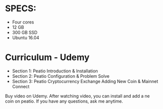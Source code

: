 SPECS:
=====================================

- Four cores
- 12 GB 
- 300 GB SSD
- Ubuntu 16.04

Curriculum - Udemy
=====================================

- Section 1: Peatio Introduction & Installation
- Section 2: Peatio Configuration & Problem Solve
- Section 3: Peatio Cryptocurrency Exchange Adding New Coin & Mainnet Connect

Buy video on Udemy. After watching video, you can install and add a ne coin on peatio. If you have any questions, ask me anytime.
